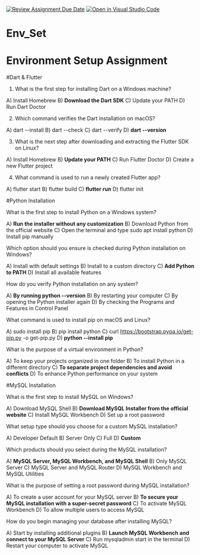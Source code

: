 [![Review Assignment Due Date](https://classroom.github.com/assets/deadline-readme-button-22041afd0340ce965d47ae6ef1cefeee28c7c493a6346c4f15d667ab976d596c.svg)](https://classroom.github.com/a/vnsr1XuU)
[![Open in Visual Studio Code](https://classroom.github.com/assets/open-in-vscode-2e0aaae1b6195c2367325f4f02e2d04e9abb55f0b24a779b69b11b9e10269abc.svg)](https://classroom.github.com/online_ide?assignment_repo_id=15654161&assignment_repo_type=AssignmentRepo)
# Env_Set

# Environment Setup Assignment

#Dart & Flutter

1. What is the first step for installing Dart on a Windows machine?

A) Install Homebrew
B) **Download the Dart SDK**
C) Update your PATH
D) Run Dart Doctor


2. Which command verifies the Dart installation on macOS?

A) dart --install
B) dart --check
C) dart --verify
D) **dart --version**


3. What is the next step after downloading and extracting the Flutter SDK on Linux?

A) Install Homebrew
B) **Update your PATH**
C) Run Flutter Doctor
D) Create a new Flutter project


4. What command is used to run a newly created Flutter app?

A) flutter start
B) flutter build
C) **flutter run**
D) flutter init


#Python Installation

What is the first step to install Python on a Windows system?

A) **Run the installer without any customization**
B) Download Python from the official website
C) Open the terminal and type sudo apt install python
D) Install pip manually

Which option should you ensure is checked during Python installation on Windows?

A) Install with default settings
B) Install to a custom directory
C) **Add Python to PATH**
D) Install all available features

How do you verify Python installation on any system?

A) **By running python --version**
B) By restarting your computer
C) By opening the Python installer again
D) By checking the Programs and Features in Control Panel

What command is used to install pip on macOS and Linux?

A) sudo install pip
B) pip install python
C) curl https://bootstrap.pypa.io/get-pip.py -o get-pip.py
D) **python --install pip**

What is the purpose of a virtual environment in Python?

A) To keep your projects organized in one folder
B) To install Python in a different directory
C) **To separate project dependencies and avoid conflicts**
D) To enhance Python performance on your system

#MySQL Installation

What is the first step to install MySQL on Windows?

A) Download MySQL Shell
B) **Download MySQL Installer from the official website**
C) Install MySQL Workbench
D) Set up a root password

What setup type should you choose for a custom MySQL installation?

A) Developer Default
B) Server Only
C) Full
D) **Custom**

Which products should you select during the MySQL installation?

A) **MySQL Server, MySQL Workbench, and MySQL Shell**
B) Only MySQL Server
C) MySQL Server and MySQL Router
D) MySQL Workbench and MySQL Utilities

What is the purpose of setting a root password during MySQL installation?

A) To create a user account for your MySQL server
B) **To secure your MySQL installation with a super-secret password**
C) To activate MySQL Workbench
D) To allow multiple users to access MySQL

How do you begin managing your database after installing MySQL?

A) Start by installing additional plugins
B) **Launch MySQL Workbench and connect to your MySQL Server**
C) Run mysqladmin start in the terminal
D) Restart your computer to activate MySQL
